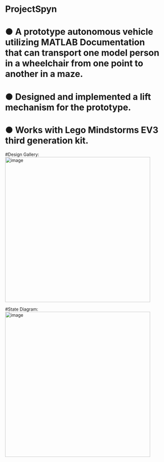 # ProjectSpyn
# ●	A prototype autonomous vehicle utilizing MATLAB Documentation that can transport one model person in a wheelchair from one point to another in a maze.
# ●	Designed and implemented a lift mechanism for the prototype.
# ●	Works with Lego Mindstorms EV3 third generation kit.

#Design Gallery: 
<img width="468" alt="image" src="https://github.com/darshchaurasia/ProjectSpyn/assets/43368969/ecee7f62-4206-4d86-8c68-5d192539a82a">


#State Diagram:
 <img width="468" alt="image" src="https://github.com/darshchaurasia/ProjectSpyn/assets/43368969/7e09a651-ff25-4ed6-83dc-db8ddf93b57c">


